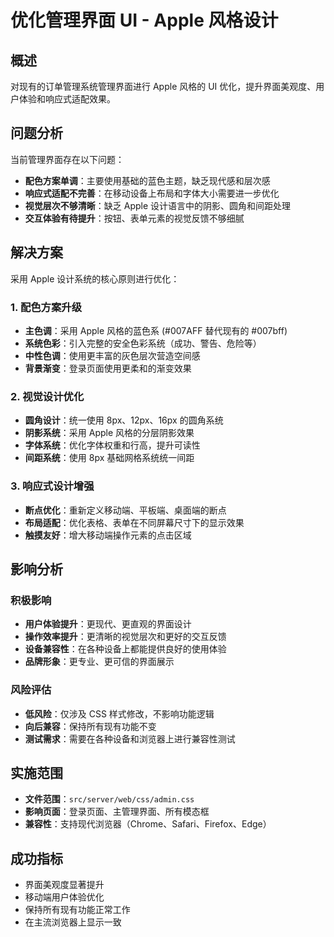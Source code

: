# 优化管理界面 UI - Apple 风格设计

## 概述
对现有的订单管理系统管理界面进行 Apple 风格的 UI 优化，提升界面美观度、用户体验和响应式适配效果。

## 问题分析
当前管理界面存在以下问题：
- **配色方案单调**：主要使用基础的蓝色主题，缺乏现代感和层次感
- **响应式适配不完善**：在移动设备上布局和字体大小需要进一步优化
- **视觉层次不够清晰**：缺乏 Apple 设计语言中的阴影、圆角和间距处理
- **交互体验有待提升**：按钮、表单元素的视觉反馈不够细腻

## 解决方案
采用 Apple 设计系统的核心原则进行优化：

### 1. 配色方案升级
- **主色调**：采用 Apple 风格的蓝色系 (#007AFF 替代现有的 #007bff)
- **系统色彩**：引入完整的安全色彩系统（成功、警告、危险等）
- **中性色调**：使用更丰富的灰色层次营造空间感
- **背景渐变**：登录页面使用更柔和的渐变效果

### 2. 视觉设计优化
- **圆角设计**：统一使用 8px、12px、16px 的圆角系统
- **阴影系统**：采用 Apple 风格的分层阴影效果
- **字体系统**：优化字体权重和行高，提升可读性
- **间距系统**：使用 8px 基础网格系统统一间距

### 3. 响应式设计增强
- **断点优化**：重新定义移动端、平板端、桌面端的断点
- **布局适配**：优化表格、表单在不同屏幕尺寸下的显示效果
- **触摸友好**：增大移动端操作元素的点击区域

## 影响分析

### 积极影响
- **用户体验提升**：更现代、更直观的界面设计
- **操作效率提升**：更清晰的视觉层次和更好的交互反馈
- **设备兼容性**：在各种设备上都能提供良好的使用体验
- **品牌形象**：更专业、更可信的界面展示

### 风险评估
- **低风险**：仅涉及 CSS 样式修改，不影响功能逻辑
- **向后兼容**：保持所有现有功能不变
- **测试需求**：需要在各种设备和浏览器上进行兼容性测试

## 实施范围
- **文件范围**：`src/server/web/css/admin.css`
- **影响页面**：登录页面、主管理界面、所有模态框
- **兼容性**：支持现代浏览器（Chrome、Safari、Firefox、Edge）

## 成功指标
- 界面美观度显著提升
- 移动端用户体验优化
- 保持所有现有功能正常工作
- 在主流浏览器上显示一致